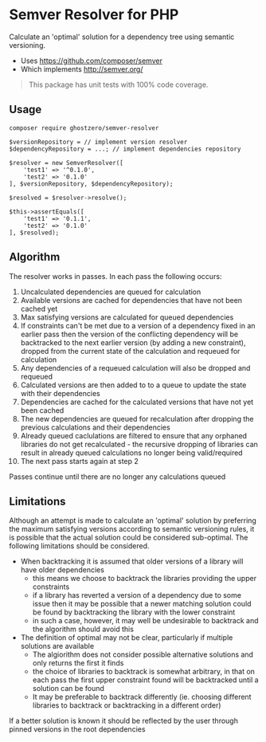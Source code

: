# Semver Resolver for PHP

Calculate an 'optimal' solution for a dependency tree using semantic versioning.

- Uses https://github.com/composer/semver
- Which implements http://semver.org/

> This package has unit tests with 100% code coverage.

## Usage

```
composer require ghostzero/semver-resolver
```

```
$versionRepository = // implement version resolver
$dependencyRepository = ...; // implement dependencies repository

$resolver = new SemverResolver([
    'test1' => '^0.1.0',
    'test2' => '0.1.0'
], $versionRepository, $dependencyRepository);

$resolved = $resolver->resolve();

$this->assertEquals([
    'test1' => '0.1.1',
    'test2' => '0.1.0'
], $resolved);
```

## Algorithm

The resolver works in passes. In each pass the following occurs:

1. Uncalculated dependencies are queued for calculation
1. Available versions are cached for dependencies that have not been cached yet
1. Max satisfying versions are calculated for queued dependencies
1. If constraints can't be met due to a version of a dependency fixed in an earlier pass then the version of the conflicting dependency will be backtracked to the next earlier version (by adding a new constraint), dropped from the current state of the calculation and requeued for calculation
1. Any dependencies of a requeued calculation will also be dropped and requeued
1. Calculated versions are then added to to a queue to update the state with their dependencies
1. Dependencies are cached for the calculated versions that have not yet been cached
1. The new dependencies are queued for recalculation after dropping the previous calculations and their dependencies
1. Already queued caclulations are filtered to ensure that any orphaned libraries do not get recalculated - the recursive dropping of libraries can result in already queued calculations no longer being valid/required
1. The next pass starts again at step 2

Passes continue until there are no longer any calculations queued

## Limitations

Although an attempt is made to calculate an 'optimal' solution by preferring the maximum satisfying versions according to semantic versioning rules, it is possible that the actual solution could be considered sub-optimal. The following limitations should be considered.

- When backtracking it is assumed that older versions of a library will have older dependencies
    - this means we choose to backtrack the libraries providing the upper constraints
    - if a library has reverted a version of a dependency due to some issue then it may be possible that a newer matching solution could be found by backtracking the library with the lower constraint
    - in such a case, however, it may well be undesirable to backtrack and the algorithm should avoid this
- The definition of optimal may not be clear, particularly if multiple solutions are available
    - The algiorithm does not consider possible alternative solutions and only returns the first it finds
    - the choice of libraries to backtrack is somewhat arbitrary, in that on each pass the first upper constraint found will be backtracked until a solution can be found
    - It may be preferable to backtrack differently (ie. choosing different libraries to backtrack or backtracking in a different order)

If a better solution is known it should be reflected by the user through pinned versions in the root dependencies